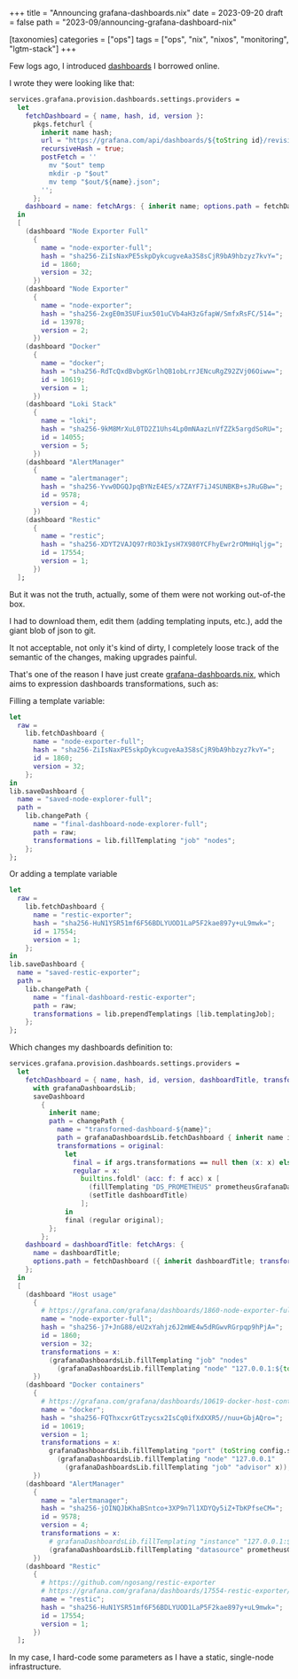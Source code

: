 +++
title = "Announcing grafana-dashboards.nix"
date = 2023-09-20
draft = false
path = "2023-09/announcing-grafana-dashboard-nix"

[taxonomies]
categories = ["ops"]
tags = ["ops", "nix", "nixos", "monitoring", "lgtm-stack"]
+++

Few logs ago, I introduced [dashboards](@/2023-09-10_homelab-monitoring-dashboards.md) I borrowed online.

I wrote they were looking like that:

```nix
services.grafana.provision.dashboards.settings.providers =
  let
    fetchDashboard = { name, hash, id, version }:
      pkgs.fetchurl {
        inherit name hash;
        url = "https://grafana.com/api/dashboards/${toString id}/revisions/${toString version}/download";
        recursiveHash = true;
        postFetch = ''
          mv "$out" temp
          mkdir -p "$out"
          mv temp "$out/${name}.json";
        '';
      };
    dashboard = name: fetchArgs: { inherit name; options.path = fetchDashboard fetchArgs; };
  in
  [
    (dashboard "Node Exporter Full"
      {
        name = "node-exporter-full";
        hash = "sha256-ZiIsNaxPE5skpDykcugveAa3S8sCjR9bA9hbzyz7kvY=";
        id = 1860;
        version = 32;
      })
    (dashboard "Node Exporter"
      {
        name = "node-exporter";
        hash = "sha256-2xgE0m3SUFiux501uCVb4aH3zGfapW/SmfxRsFC/514=";
        id = 13978;
        version = 2;
      })
    (dashboard "Docker"
      {
        name = "docker";
        hash = "sha256-RdTcQxdBvbgKGrlhQB1obLrrJENcuRgZ92ZVj06Oiww=";
        id = 10619;
        version = 1;
      })
    (dashboard "Loki Stack"
      {
        name = "loki";
        hash = "sha256-9kM8MrXuL0TD2Z1Uhs4Lp0mNAazLnVfZZk5argdSoRU=";
        id = 14055;
        version = 5;
      })
    (dashboard "AlertManager"
      {
        name = "alertmanager";
        hash = "sha256-Yvw0DGQJpqBYNzE4ES/x7ZAYF7iJ4SUNBKB+sJRuGBw=";
        id = 9578;
        version = 4;
      })
    (dashboard "Restic"
      {
        name = "restic";
        hash = "sha256-XDYT2VAJQ97rRO3kIysH7X980YCFhyEwr2rOMmHqljg=";
        id = 17554;
        version = 1;
      })
  ];
```

But it was not the truth, actually, some of them were not working out-of-the box.

I had to download them, edit them (adding templating inputs, etc.), add the giant blob of json to git.

It not acceptable, not only it's kind of dirty, I completely loose track of the semantic of the changes, making upgrades painful.

That's one of the reason I have just create [grafana-dashboards.nix](http://github.com/blackheaven/grafana-dashboards.nix),
which aims to expression dashboards transformations, such as:

Filling a template variable:

```nix
let
  raw =
    lib.fetchDashboard {
      name = "node-exporter-full";
      hash = "sha256-ZiIsNaxPE5skpDykcugveAa3S8sCjR9bA9hbzyz7kvY=";
      id = 1860;
      version = 32;
    };
in
lib.saveDashboard {
  name = "saved-node-explorer-full";
  path =
    lib.changePath {
      name = "final-dashboard-node-explorer-full";
      path = raw;
      transformations = lib.fillTemplating "job" "nodes";
    };
};
```

Or adding a template variable

```nix
let
  raw =
    lib.fetchDashboard {
      name = "restic-exporter";
      hash = "sha256-HuN1YSR51mf6F56BDLYUOD1LaP5F2kae897y+uL9mwk=";
      id = 17554;
      version = 1;
    };
in
lib.saveDashboard {
  name = "saved-restic-exporter";
  path =
    lib.changePath {
      name = "final-dashboard-restic-exporter";
      path = raw;
      transformations = lib.prependTemplatings [lib.templatingJob];
    };
};
```

Which changes my dashboards definition to:

```nix
services.grafana.provision.dashboards.settings.providers =
  let
    fetchDashboard = { name, hash, id, version, dashboardTitle, transformations }@args:
      with grafanaDashboardsLib;
      saveDashboard
        {
          inherit name;
          path = changePath {
            name = "transformed-dashboard-${name}";
            path = grafanaDashboardsLib.fetchDashboard { inherit name id version hash; };
            transformations = original:
              let
                final = if args.transformations == null then (x: x) else args.transformations;
                regular = x:
                  builtins.foldl' (acc: f: f acc) x [
                    (fillTemplating "DS_PROMETHEUS" prometheusGrafanaDataSourceUid)
                    (setTitle dashboardTitle)
                  ];
              in
              final (regular original);
          };
        };
    dashboard = dashboardTitle: fetchArgs: {
      name = dashboardTitle;
      options.path = fetchDashboard ({ inherit dashboardTitle; transformations = null; } // fetchArgs);
    };
  in
  [
    (dashboard "Host usage"
      {
        # https://grafana.com/grafana/dashboards/1860-node-exporter-full/
        name = "node-exporter-full";
        hash = "sha256-j7+JnG88/eU2xYahjz6J2mWE4w5dRGwvRGrpqp9hPjA=";
        id = 1860;
        version = 32;
        transformations = x:
          (grafanaDashboardsLib.fillTemplating "job" "nodes"
            (grafanaDashboardsLib.fillTemplating "node" "127.0.0.1:${toString config.services.prometheus.exporters.node.port}" x));
      })
    (dashboard "Docker containers"
      {
        # https://grafana.com/grafana/dashboards/10619-docker-host-container-overview/
        name = "docker";
        hash = "sha256-FQThxcxrGtTzycsx2IsCq0ifXdXXR5//nuu+GbjAQro=";
        id = 10619;
        version = 1;
        transformations = x:
          grafanaDashboardsLib.fillTemplating "port" (toString config.services.cadvisor.port)
            (grafanaDashboardsLib.fillTemplating "node" "127.0.0.1"
              (grafanaDashboardsLib.fillTemplating "job" "advisor" x));
      })
    (dashboard "AlertManager"
      {
        name = "alertmanager";
        hash = "sha256-jOINQJbKhaBSntco+3XP9n7l1XDYQy5iZ+TbKPfseCM=";
        id = 9578;
        version = 4;
        transformations = x:
          # grafanaDashboardsLib.fillTemplating "instance" "127.0.0.1:${toString config.services.prometheus.alertmanager.port}"
          (grafanaDashboardsLib.fillTemplating "datasource" prometheusGrafanaDataSourceUid x);
      })
    (dashboard "Restic"
      {
        # https://github.com/ngosang/restic-exporter
        # https://grafana.com/grafana/dashboards/17554-restic-exporter/
        name = "restic";
        hash = "sha256-HuN1YSR51mf6F56BDLYUOD1LaP5F2kae897y+uL9mwk=";
        id = 17554;
        version = 1;
      })
  ];
```

In my case, I hard-code some parameters as I have a static, single-node infrastructure.
